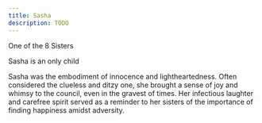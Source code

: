```yaml
---
title: Sasha
description: TODO
---
```

One of the 8 Sisters

Sasha is an only child

Sasha was the embodiment of innocence and lightheartedness. Often considered the clueless and ditzy one, she brought a sense of joy and whimsy to the council, even in the gravest of times. Her infectious laughter and carefree spirit served as a reminder to her sisters of the importance of finding happiness amidst adversity.